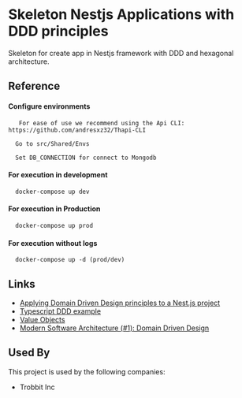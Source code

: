 # Skeleton Nestjs Applications with DDD principles

Skeleton for create app in Nestjs framework with DDD and hexagonal architecture.


## Reference

#### Configure environments

```http
   For ease of use we recommend using the Api CLI: https://github.com/andresxz32/Thapi-CLI
```
```http
  Go to src/Shared/Envs
```
```http
  Set DB_CONNECTION for connect to Mongodb
```


#### For execution in development

```http
  docker-compose up dev
```

#### For execution in Production

```http
  docker-compose up prod
```

#### For execution without logs

```http
  docker-compose up -d (prod/dev)

```



## Links

 - [Applying Domain Driven Design principles to a Nest.js project](https://dev.to/bendix/applying-domain-driven-design-principles-to-a-nest-js-project-5f7b)
 - [Typescript DDD example](https://github.com/CodelyTV/typescript-ddd-example)
 - [Value Objects](https://medium.com/all-you-need-is-clean-code/value-objects-d4c24115fa69)
 - [Modern Software Architecture (#1): Domain Driven Design](https://medium.com/modern-software-architecture/modern-software-architecture-1-domain-driven-design-f06fad8695f9#:~:text=Domain%2Ddriven%20design%20(DDD),complex%20designs%20on%20a%20model)

 ## Used By

This project is used by the following companies:

- Trobbit Inc









